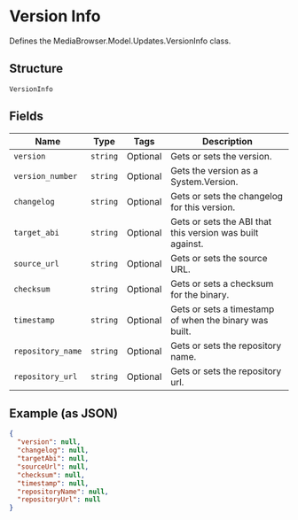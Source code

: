 
# Version Info

Defines the MediaBrowser.Model.Updates.VersionInfo class.

## Structure

`VersionInfo`

## Fields

| Name | Type | Tags | Description |
|  --- | --- | --- | --- |
| `version` | `string` | Optional | Gets or sets the version. |
| `version_number` | `string` | Optional | Gets the version as a System.Version. |
| `changelog` | `string` | Optional | Gets or sets the changelog for this version. |
| `target_abi` | `string` | Optional | Gets or sets the ABI that this version was built against. |
| `source_url` | `string` | Optional | Gets or sets the source URL. |
| `checksum` | `string` | Optional | Gets or sets a checksum for the binary. |
| `timestamp` | `string` | Optional | Gets or sets a timestamp of when the binary was built. |
| `repository_name` | `string` | Optional | Gets or sets the repository name. |
| `repository_url` | `string` | Optional | Gets or sets the repository url. |

## Example (as JSON)

```json
{
  "version": null,
  "changelog": null,
  "targetAbi": null,
  "sourceUrl": null,
  "checksum": null,
  "timestamp": null,
  "repositoryName": null,
  "repositoryUrl": null
}
```


